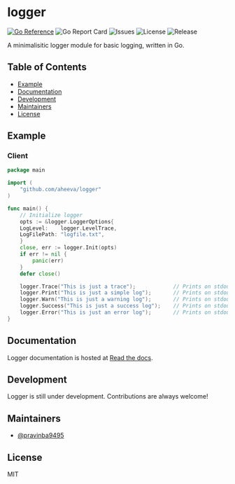 # logger
[![Go Reference](https://pkg.go.dev/badge/github.com/aheeva/logger.svg)](https://pkg.go.dev/github.com/aheeva/logger) ![Go Report Card](https://goreportcard.com/badge/github.com/aheeva/logger) ![Issues](https://img.shields.io/github/issues-raw/aheeva/logger) ![License](https://img.shields.io/github/license/aheeva/logger) ![Release](https://img.shields.io/github/v/release/aheeva/logger?include_prereleases)

A minimalisitic logger module for basic logging, written in Go.

## Table of Contents
- [Example](#example)
- [Documentation](#documentation)
- [Development](#development)
- [Maintainers](#maintainers)
- [License](#license)

## Example
### Client
```go
package main

import (
    "github.com/aheeva/logger"
)

func main() {
    // Initialize logger
    opts := &logger.LoggerOptions{
	LogLevel:    logger.LevelTrace,
	LogFilePath: "logfile.txt",
    }
    close, err := logger.Init(opts)
    if err != nil {
        panic(err)
    }
    defer close()

    logger.Trace("This is just a trace");            // Prints on stdout with a cyan colored text
    logger.Print("This is just a simple log");       // Prints on stdout with a white colored text
    logger.Warn("This is just a warning log");       // Prints on stdout with a yellow colored text
    logger.Success("This is just a success log");    // Prints on stdout with a green colored text
    logger.Error("This is just an error log");       // Prints on stdout with a red colored text
}
```

## Documentation
Logger documentation is hosted at [Read the docs](https://pkg.go.dev/github.com/aheeva/logger).

## Development
Logger is still under development. Contributions are always welcome!

## Maintainers
* [@pravinba9495](https://github.com/pravinba9495)
## License
MIT
